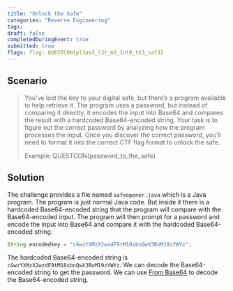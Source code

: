 ```yaml
---
title: "Unlock the Safe"
categories: "Reverse Engineering"
tags: 
draft: false
completedDuringEvent: true
submitted: true
flags: flag: QUESTCON{pl3as3_l3t_m3_1nt0_th3_saf3}
---
```

## Scenario

> You’ve lost the key to your digital safe, but there’s a program available to help retrieve it. The program uses a password, but instead of comparing it directly, it encodes the input into Base64 and compares the result with a hardcoded Base64-encoded string. Your task is to figure out the correct password by analyzing how the program processes the input. Once you discover the correct password, you’ll need to format it into the correct CTF flag format to unlock the safe.
>
> Example: QUESTCON{password_to_the_safe}

## Solution

The challenge provides a file named `safeopener.java` which is a Java program. The program is just normal Java code. But inside it there is a hardcoded Base64-encoded string that the program will compare with the Base64-encoded input. The program will then prompt for a password and encode the input into Base64 and compare it with the hardcoded Base64-encoded string.

```java
String encodedkey = "cGwzYXMzX2wzdF9tM18xbnQwX3RoM19zYWYz";
```

The hardcoded Base64-encoded string is `cGwzYXMzX2wzdF9tM18xbnQwX3RoM19zYWYz`. We can decode the Base64-encoded string to get the password. We can use [From Base64](https://gchq.github.io/CyberChef/#recipe=From_Base64('A-Za-z0-9%2B/%3D',true,false)&input=Y0d3ellYTXpYMnd6ZEY5dE0xOHhiblF3WDNSb00xOXpZV1l6) to decode the Base64-encoded string.
